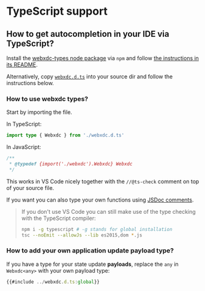 
# TypeScript support

## How to get autocompletion in your IDE via TypeScript? 

Install the [webxdc-types node package](https://www.npmjs.com/package/webxdc-types#types-for-webxdc) via `npm`
and follow [the instructions in its README](https://www.npmjs.com/package/webxdc-types#usage).

Alternatively, copy
[`webxdc.d.ts`](https://github.com/webxdc/webxdc_docs/blob/master/webxdc.d.ts)
into your source dir and follow the instructions below.

### How to use webxdc types? 

Start by importing the file.

In TypeScript: 

```typescript
import type { Webxdc } from './webxdc.d.ts'
```

In JavaScript:

```javascript
/**
 * @typedef {import('./webxdc').Webxdc} Webxdc
 */
```

This works in VS Code nicely together with the `//@ts-check` comment on top of your source file.

If you want you can also type your own functions using [JSDoc comments](https://jsdoc.app/).

> If you don't use VS Code you can still make use of the type checking with the TypeScript compiler:
>
> ```sh
> npm i -g typescript # -g stands for global installation
> tsc --noEmit --allowJs --lib es2015,dom *.js
> ```

### How to add your own application update payload type? 

If you have a type for your state update **payloads**, replace the `any` in `Webxdc<any>` with your own payload type:

```typescript
{{#include ../webxdc.d.ts:global}}
```


